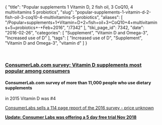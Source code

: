 {
    "title": "Popular supplements 1 Vitamin D, 2 fish oil, 3 CoQ10, 4 multivitamins 5 probiotics",
    "slug": "popular-supplements-1-vitamin-d-2-fish-oil-3-coq10-4-multivitamins-5-probiotics",
    "aliases": [
        "/Popular+supplements+1+Vitamin+D+2+fish+oil+3+CoQ10+4+multivitamins+5+probiotics+-+Feb+2016",
        "/7342"
    ],
    "tiki_page_id": 7342,
    "date": "2016-02-26",
    "categories": [
        "Supplement",
        "Vitamin D and Omega-3",
        "Increased use of D"
    ],
    "tags": [
        "Increased use of D",
        "Supplement",
        "Vitamin D and Omega-3",
        "vitamin d"
    ]
}


&nbsp;

### [ConsumerLab.com survey: Vitamin D supplements most popular among consumers](http://newhope360.com/supplements/consumerlabcom-survey-vitamin-d-supplements-most-popular-among-consumers)

#### ConsumerLab.com survey of more than 11,000 people who use dietary supplements  
in 2015 Vitamin D was #4

[ConsumerLabs sells a 114 page report of the 2016 survey - price unknown](https://www.consumerlab.com/news/Top-rated_vitamins_supplements_2016/2_25_2016/)

 **[Update: Consumer Labs was offering a 5 day free trial Nov 2018](https://www.consumerlab.com/freetrialwcc-signup.asp?CLTRKID=NEWSLETTER)**